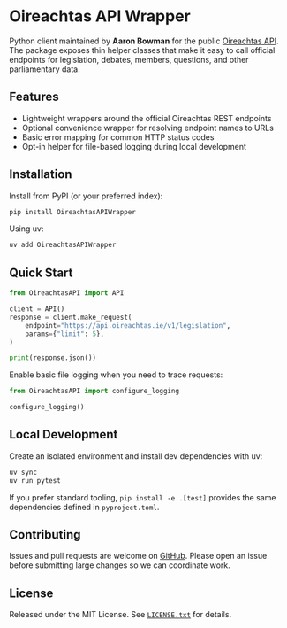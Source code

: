# Oireachtas API Wrapper

Python client maintained by **Aaron Bowman** for the public [Oireachtas API](https://api.oireachtas.ie/). The package exposes thin helper classes that make it easy to call official endpoints for legislation, debates, members, questions, and other parliamentary data.

## Features

- Lightweight wrappers around the official Oireachtas REST endpoints
- Optional convenience wrapper for resolving endpoint names to URLs
- Basic error mapping for common HTTP status codes
- Opt-in helper for file-based logging during local development

## Installation

Install from PyPI (or your preferred index):

```bash
pip install OireachtasAPIWrapper
```

Using uv:

```bash
uv add OireachtasAPIWrapper
```

## Quick Start

```python
from OireachtasAPI import API

client = API()
response = client.make_request(
    endpoint="https://api.oireachtas.ie/v1/legislation",
    params={"limit": 5},
)

print(response.json())
```

Enable basic file logging when you need to trace requests:

```python
from OireachtasAPI import configure_logging

configure_logging()
```

## Local Development

Create an isolated environment and install dev dependencies with uv:

```bash
uv sync
uv run pytest
```

If you prefer standard tooling, `pip install -e .[test]` provides the same dependencies defined in `pyproject.toml`.

## Contributing

Issues and pull requests are welcome on [GitHub](https://github.com/aaronbowman/OireachtasAPIWrapper). Please open an issue before submitting large changes so we can coordinate work.

## License

Released under the MIT License. See [`LICENSE.txt`](LICENSE.txt) for details.
